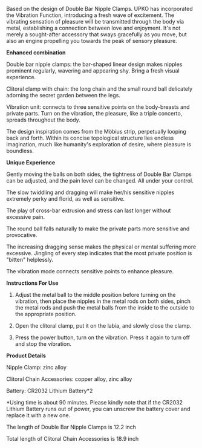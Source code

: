 Based on the design of Double Bar Nipple Clamps. UPKO has incorporated the Vibration Function, introducing a fresh wave of excitement. The vibrating sensation of pleasure will be transmitted through the body via metal, establishing a connection between love and enjoyment. It's not merely a sought-after accessory that sways gracefully as you move, but also an engine propelling you towards the peak of sensory pleasure.

**Enhanced combination**

Double bar nipple clamps: the bar-shaped linear design makes nipples prominent regularly, wavering and appearing shy. Bring a fresh visual experience.

Clitoral clamp with chain: the long chain and the small round ball delicately adorning the secret garden between the legs.

Vibration unit: connects to three sensitive points on the body-breasts and private parts. Turn on the vibration, the pleasure, like a triple concerto, spreads throughout the body.

The design inspiration comes from the Möbius strip, perpetually looping back and forth. Within its concise topological structure lies endless imagination, much like humanity's exploration of desire, where pleasure is boundless.

**Unique Experience**

Gently moving the balls on both sides, the tightness of Double Bar Clamps can be adjusted, and the pain level can be changed. All under your control.

The slow twiddling and dragging will make her/his sensitive nipples extremely perky and florid, as well as sensitive.

The play of cross-bar extrusion and stress can last longer without excessive pain.

The round ball falls naturally to make the private parts more sensitive and provocative.

The increasing dragging sense makes the physical or mental suffering more excessive. Jingling of every step indicates that the most private position is "bitten" helplessly.

The vibration mode connects sensitive points to enhance pleasure.

  

**Instructions For Use**

1.  Adjust the metal ball to the middle position before turning on the vibration, then place the nipples in the metal rods on both sides, pinch the metal rods and push the metal balls from the inside to the outside to the appropriate position.
    
2.  Open the clitoral clamp, put it on the labia, and slowly close the clamp.
    
3.  Press the power button, turn on the vibration. Press it again to turn off and stop the vibration.
    

  

**Product Details**

Nipple Clamp: zinc alloy

Clitoral Chain Accessories: copper alloy, zinc alloy

Battery: CR2032 Lithium Battery\*2

\*Using time is about 90 minutes. Please kindly note that if the CR2032 Lithium Battery runs out of power, you can unscrew the battery cover and replace it with a new one.

  

The length of Double Bar Nipple Clamps is 12.2 inch

Total length of Clitoral Chain Accessories is 18.9 inch